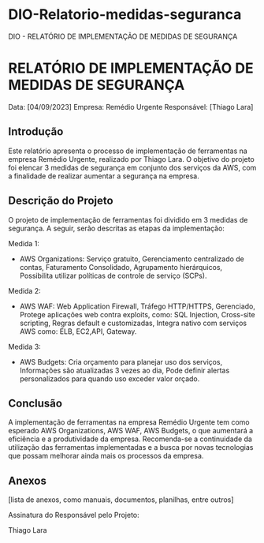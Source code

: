 # DIO-Relatorio-medidas-seguranca
DIO - RELATÓRIO DE IMPLEMENTAÇÃO DE MEDIDAS DE SEGURANÇA

# RELATÓRIO DE IMPLEMENTAÇÃO DE MEDIDAS DE SEGURANÇA

Data: [04/09/2023]
Empresa: Remédio Urgente 
Responsável: [Thiago Lara]

## Introdução
Este relatório apresenta o processo de implementação de ferramentas na empresa Remédio Urgente, realizado por Thiago Lara. O objetivo do projeto foi elencar 3 medidas de segurança em conjunto dos serviços da AWS, com a finalidade de realizar aumentar a segurança na empresa.

## Descrição do Projeto
O projeto de implementação de ferramentas foi dividido em 3 medidas de segurança. A seguir, serão descritas as etapas da implementação:

Medida 1: 
- AWS Organizations: Serviço gratuito, Gerenciamento centralizado de contas, Faturamento Consolidado, Agrupamento hierárquicos, Possibilita utilizar políticas de controle de serviço (SCPs).

Medida 2: 
- AWS WAF: Web Application Firewall, Tráfego HTTP/HTTPS, Gerenciado, Protege aplicações web contra exploits, como: SQL Injection, Cross-site scripting, Regras default e customizadas, Integra nativo com serviços AWS como: ELB, EC2,API, Gateway.

Medida 3: 
- AWS Budgets: Cria orçamento para planejar uso dos serviços, Informações são atualizadas 3 vezes ao dia, Pode definir alertas personalizados para quando uso exceder
valor orçado.


## Conclusão
A implementação de ferramentas na empresa Remédio Urgente tem como esperado AWS Organizations, AWS WAF, AWS Budgets, o que aumentará a eficiência e a produtividade da empresa. Recomenda-se a continuidade da utilização das ferramentas implementadas e a busca por novas tecnologias que possam melhorar ainda mais os processos da empresa.

## Anexos

[lista de anexos, como manuais, documentos, planilhas, entre outros]

Assinatura do Responsável pelo Projeto:

Thiago Lara
